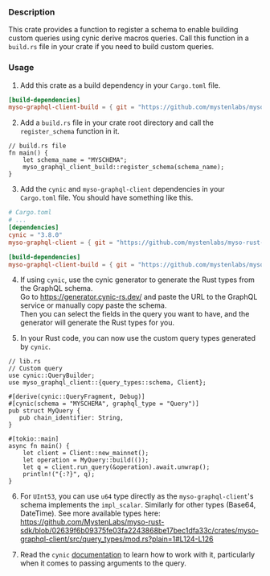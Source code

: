 ### Description
This crate provides a function to register a schema to enable building custom queries using cynic derive macros queries. Call
this function in a `build.rs` file in your crate if you need to build custom queries.

### Usage
1. Add this crate as a build dependency in your `Cargo.toml` file.
```toml
[build-dependencies]
myso-graphql-client-build = { git = "https://github.com/mystenlabs/myso-rust-sdk", package = "myso-graphql-client-build", branch = "master" }
```

2. Add a `build.rs` file in your crate root directory and call the `register_schema` function in it.
```rust,ignore
// build.rs file
fn main() {
    let schema_name = "MYSCHEMA";
    myso_graphql_client_build::register_schema(schema_name);
}
```

3. Add the `cynic` and `myso-graphql-client` dependencies in your `Cargo.toml` file. You should have something like this.
```toml
# Cargo.toml
# ...
[dependencies]
cynic = "3.8.0"
myso-graphql-client = { git = "https://github.com/mystenlabs/myso-rust-sdk", package = "myso-graphql-client", branch = "master" }

[build-dependencies]
myso-graphql-client-build = { git = "https://github.com/mystenlabs/myso-rust-sdk", package = "myso-graphql-client-build", branch = "master" }
```

4. If using `cynic`, use the cynic generator to generate the Rust types from the GraphQL schema. \
   Go to <https://generator.cynic-rs.dev/> and paste the URL to the GraphQL service or manually copy paste the schema. \
   Then you can select the fields in the query you want to have, and the generator will generate the Rust types for you.

5. In your Rust code, you can now use the custom query types generated by `cynic`.

```rust,ignore
// lib.rs
// Custom query
use cynic::QueryBuilder;
use myso_graphql_client::{query_types::schema, Client};

#[derive(cynic::QueryFragment, Debug)]
#[cynic(schema = "MYSCHEMA", graphql_type = "Query")]
pub struct MyQuery {
   pub chain_identifier: String,
}

#[tokio::main]
async fn main() {
    let client = Client::new_mainnet();
    let operation = MyQuery::build(());
    let q = client.run_query(&operation).await.unwrap();
    println!("{:?}", q);
}
```

6. For `UInt53`, you can use `u64` type directly as the `myso-graphql-client`'s schema implements the `impl_scalar`. Similarly for other types (Base64, DateTime). See more available types here: <https://github.com/MystenLabs/myso-rust-sdk/blob/02639f6b09375fe03fa2243868be17bec1dfa33c/crates/myso-graphql-client/src/query_types/mod.rs?plain=1#L124-L126>

7. Read the `cynic` [documentation](https://cynic-rs.dev/) to learn how to work with it, particularly when it comes to passing arguments to the query.
